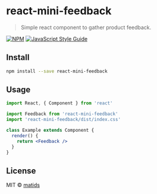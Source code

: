 # react-mini-feedback

> Simple react component to gather product feedback.

[![NPM](https://img.shields.io/npm/v/react-mini-feedback.svg)](https://www.npmjs.com/package/react-mini-feedback) [![JavaScript Style Guide](https://img.shields.io/badge/code_style-standard-brightgreen.svg)](https://standardjs.com)

## Install

```bash
npm install --save react-mini-feedback
```

## Usage

```jsx
import React, { Component } from 'react'

import Feedback from 'react-mini-feedback'
import 'react-mini-feedback/dist/index.css'

class Example extends Component {
  render() {
    return <Feedback />
  }
}
```

## License

MIT © [matids](https://github.com/matids)
